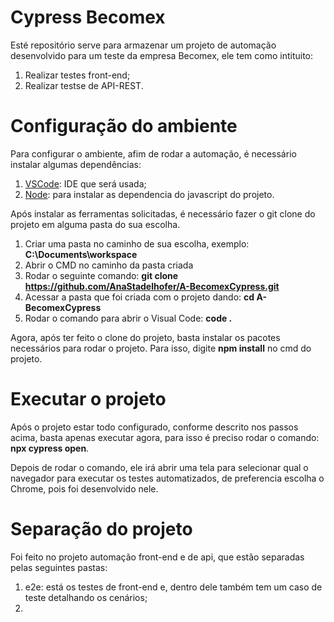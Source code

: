 
# Cypress Becomex

Esté repositório serve para armazenar um projeto de automação desenvolvido para um teste da empresa Becomex, ele tem como intituito:
1. Realizar testes front-end;
2. Realizar testse de API-REST.

# Configuração do ambiente

Para configurar o ambiente, afim de rodar a automação, é necessário instalar algumas dependências:

1. [VSCode](https://code.visualstudio.com/Download): IDE que será usada;
2. [Node](https://nodejs.org/en/download/package-manager): para instalar as dependencia do javascript do projeto.

Após instalar as ferramentas solicitadas, é necessário fazer o git clone do projeto em alguma pasta do sua escolha.

1. Criar uma pasta no caminho de sua escolha, exemplo: **C:\Documents\workspace**
2. Abrir o CMD no caminho da pasta criada
3. Rodar o seguinte comando: **git clone https://github.com/AnaStadelhofer/A-BecomexCypress.git**
4. Acessar a pasta que foi criada com o projeto dando: **cd A-BecomexCypress**
5. Rodar o comando para abrir o Visual Code: **code .**

Agora, após ter feito o clone do projeto, basta instalar os pacotes necessários para rodar o projeto. Para isso, digite **npm install** no cmd do projeto.

# Executar o projeto

Após o projeto estar todo configurado, conforme descrito nos passos acima, basta apenas executar agora, para isso é preciso rodar o comando: **npx cypress open**.

Depois de rodar o comando, ele irá abrir uma tela para selecionar qual o navegador para executar os testes automatizados, de preferencia escolha o Chrome, pois foi desenvolvido nele.

# Separação do projeto

Foi feito no projeto automação front-end e de api, que estão separadas pelas seguintes pastas:
1. e2e: está os testes de front-end e, dentro dele também tem um caso de teste detalhando os cenários;
2. 

